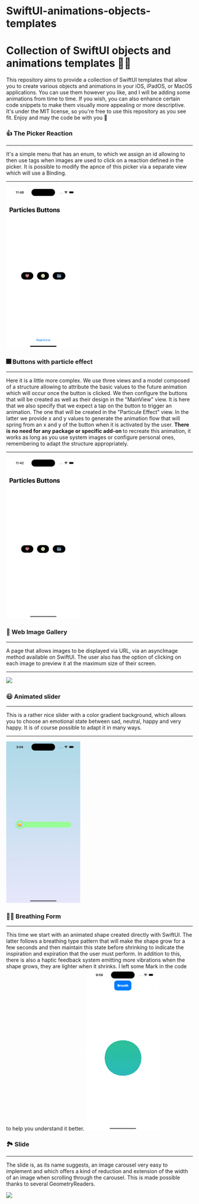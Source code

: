 # SwiftUI-animations-objects-templates
 <h1>Collection of SwiftUI objects and animations templates 👨‍💻</h1>

This repository aims to provide a collection of SwiftUI templates that allow you to create various objects and animations in your iOS, iPadOS, or MacOS applications. You can use them however you like, and I will be adding some animations from time to time. If you wish, you can also enhance certain code snippets to make them visually more appealing or more descriptive. It's under the MIT license, so you're free to use this repository as you see fit. Enjoy and may the code be with you 🤙

<h3> 👍 The Picker Reaction</h3>
<hr>
It's a simple menu that has an enum, to which we assign an id allowing to then use tags when images are used to click on a reaction defined in the picker. It is possible to modify the apnce of this picker via a separate view which will use a Binding.
<hr>
 <img src="assets/Simulator Screen Recording - iPhone 14 Pro - 2023-06-22 at 11.48.14.gif" width="200" height="auto">

<h3> 🎆 Buttons with particle effect</h3>
<hr>
Here it is a little more complex. We use three views and a model composed of a structure allowing to attribute the basic values ​​to the future animation which will occur once the button is clicked. We then configure the buttons that will be created as well as their design in the "MainView" view. It is here that we also specify that we expect a tap on the button to trigger an animation. The one that will be created in the "Particule Effect" view. In the latter we provide x and y values ​​to generate the animation flow that will spring from an x ​​and y of the button when it is activated by the user.
<strong>There is no need for any package or specific add-on </strong> to recreate this animation, it works as long as you use system images or configure personal ones, remembering to adapt the structure appropriately.
<hr>
 <img src="assets/Simulator Screen Recording - iPhone 14 Pro - 2023-06-22 at 11.42.36.gif" width="200" height="auto">

    
<h3>📸 Web Image Gallery</h3>
<hr>
A page that allows images to be displayed via URL, via an asyncImage method available on SwiftUI. The user also has the option of clicking on each image to preview it at the maximum size of their screen.
<hr>
<img src="assets/Simulator Screen Recording - iPhone 14 Pro - 2023-06-23 at 21.36.58.gif" width="200" height="auto">

<h3>😃 Animated slider</h3>
<hr>
This is a rather nice slider with a color gradient background, which allows you to choose an emotional state between sad, neutral, happy and very happy. It is of course possible to adapt it in many ways.
<hr>

<img src="assets/Simulator Screen Recording - iPhone 14 Pro - 2023-06-24 at 15.04.56.gif" width="200" height="auto">

<h3>😮‍💨 Breathing Form</h3>
<hr>
This time we start with an animated shape created directly with SwiftUI. The latter follows a breathing type pattern that will make the shape grow for a few seconds and then maintain this state before shrinking to indicate the inspiration and expiration that the user must perform. In addition to this, there is also a haptic feedback system emitting more vibrations when the shape grows, they are lighter when it shrinks. I left some Mark in the code to help you understand it better.

<img src="assets/Simulator Screen Recording - iPhone 14 Pro - 2023-06-27 at 21.59.26.gif" width="200" height="auto">

<h3>🏞️ Slide</h3>
<hr>
<p>The slide is, as its name suggests, an image carousel very easy to implement and which offers a kind of reduction and extension of the width of an image when scrolling through the carousel. This is made possible thanks to several GeometryReaders.</p>

<img src="assets/Simulator Screen Recording - iPhone 14 Pro - 2023-07-08 at 16.16.20.gif" width="200" height="auto">

